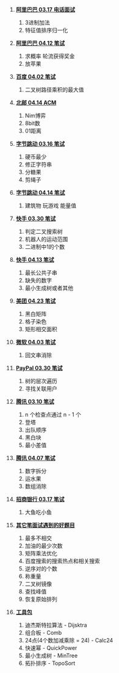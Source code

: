 1. **[阿里巴巴 03.17 电话面试](https://github.com/liwan-github/recruit-2020/tree/master/src/alibaba0317)**
   
   1. 3进制加法
   2. 特征值排序归一化

1. **[阿里巴巴 04.12 笔试](https://github.com/liwan-github/recruit-2020/tree/master/src/alibaba0412)**

   1. 求概率 轮流获得奖金
   2. 放苹果

1. **[百度 04.02 笔试](https://github.com/liwan-github/recruit-2020/tree/master/src/baidu0402)**

    1. 二叉树路径乘积的最大值

1. **[北邮 04.14 ACM](https://github.com/liwan-github/recruit-2020/tree/master/src/bupt0414)**

   1. Nim博弈
   2. 8bit数
   3. 01距离
   
1. **[字节跳动 03.16 笔试](https://github.com/liwan-github/recruit-2020/tree/master/src/bytedance0316)**
   1. 硬币最少
   2. 修正字符串
   3. 分糖果
   4. 剪绳子
   
1. **[字节跳动 04.14 笔试](https://github.com/liwan-github/recruit-2020/tree/master/src/bytedance0414)**
   
   1. 建筑物 玩游戏 能量值
 
1. **[快手 03.30 笔试](https://github.com/liwan-github/recruit-2020/tree/master/src/kuaishou0330)**

   1. 判定二叉搜索树
   2. 机器人的运动范围
   3. 二进制中1的个数

1. **[快手 04.13 笔试](https://github.com/liwan-github/recruit-2020/tree/master/src/kuaishou0413)**

   1. 最长公共子串
   2. 缺失的数字
   3. 最小生成树或者其他

1. **[美团 04.23 笔试](https://github.com/liwan-github/recruit-2020/tree/master/src/meituan0423)**
   
   1. 黑白矩阵
   2. 格子染色
   3. 矩形相交面积

1. **[微软 04.03 笔试](https://github.com/liwan-github/recruit-2020/tree/master/src/microsoft0403)**
   
   1. 回文串消除

1. **[PayPal 03.30 笔试](https://github.com/liwan-github/recruit-2020/tree/master/src/paypal0330)**
   
   1. 树的层次遍历
   2. 寻找关联用户
   
1. **[腾讯 03.10 笔试](https://github.com/liwan-github/recruit-2020/tree/master/src/tencent0310)**
   
   1. n 个检查点通过 n - 1 个
   2. 登塔
   3. 出队顺序
   4. 黑白块
   5. 最小差值

1. **[腾讯 04.07 笔试](https://github.com/liwan-github/recruit-2020/tree/master/src/tencent0407)**
   
   1. 数字拆分
   2. 运水果
   3. 数组消除
   
1. **[招商银行 03.17 笔试](https://github.com/liwan-github/recruit-2020/tree/master/src/zhaoshang0317)**
   
   1. 大鱼吃小鱼
   
1. **[其它笔面试遇到的好题目](https://github.com/liwan-github/recruit-2020/tree/master/src/other)**

   1. 最多不相交
   2. 加油的最少次数
   3. 矩阵乘法优化
   4. 百度搜索的搜索热点和相关搜索
   5. 逆序对的个数
   6. 称重量
   7. 二叉树镜像
   8. 查找峰值
   9. 恢复原始排列
   
1. **[工具包](https://github.com/liwan-github/recruit-2020/tree/master/src/util)**

   1. 迪杰斯特拉算法 - Dijsktra
   2. 组合板 - Comb
   3. 24点(4个数加减乘除 = 24) - Calc24
   4. 快速幂 - QuickPower
   5. 最小生成树 - MinTree
   6. 拓扑排序 - TopoSort
   
   
   
   
